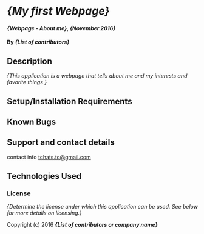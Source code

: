 # _{My first Webpage}_

#### _{Webpage - About me}, {November 2016}_

#### By _**{List of contributors}**_

## Description

_{This application is a webpage that tells about me and my interests and favorite things }_

## Setup/Installation Requirements

## Known Bugs


## Support and contact details

contact info tchats.tc@gmail.com

## Technologies Used


### License

*{Determine the license under which this application can be used.  See below for more details on licensing.}*

Copyright (c) 2016 **_{List of contributors or company name}_**
